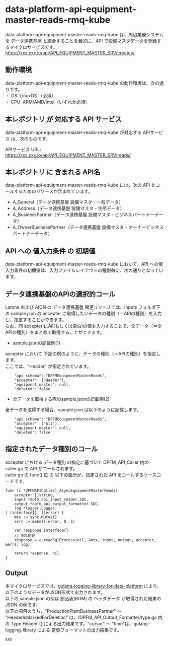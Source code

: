 # data-platform-api-equipment-master-reads-rmq-kube

data-platform-api-equipment-master-reads-rmq-kube は、周辺業務システム を データ連携基盤 と統合することを目的に、API で設備マスタデータを登録するマイクロサービスです。  
https://xxx.xxx.io/api/API_EQUIPMENT_MASTER_SRV/creates/

## 動作環境

data-platform-api-equipment-master-reads-rmq-kube の動作環境は、次の通りです。  
・ OS: LinuxOS （必須）  
・ CPU: ARM/AMD/Intel（いずれか必須）  


## 本レポジトリ が 対応する API サービス
data-platform-api-equipment-master-reads-rmq-kube が対応する APIサービス は、次のものです。

APIサービス URL: https://xxx.xxx.io/api/API_EQUIPMENT_MASTER_SRV/reads/

## 本レポジトリ に 含まれる API名
data-platform-api-equipment-master-reads-rmq-kube には、次の API をコールするためのリソースが含まれています。  

* A_General（データ連携基盤 設備マスタ - 一般データ）
* A_Address（データ連携基盤 設備マスタ - 住所データ）
* A_BusinessPartner（データ連携基盤 設備マスタ - ビジネスパートナーデータ）
* A_OwnerBusinessPartner（データ連携基盤 設備マスタ - オーナービジネスパートナーデータ）
 

## API への 値入力条件 の 初期値
data-platform-api-equipment-master-reads-rmq-kube において、API への値入力条件の初期値は、入力ファイルレイアウトの種別毎に、次の通りとなっています。  

## データ連携基盤のAPIの選択的コール

Latona および AION の データ連携基盤 関連リソースでは、Inputs フォルダ下の sample.json の accepter に取得したいデータの種別（＝APIの種別）を入力し、指定することができます。  
なお、同 accepter にAll(もしくは空白)の値を入力することで、全データ（＝全APIの種別）をまとめて取得することができます。  

* sample.jsonの記載例(1)  

accepter において 下記の例のように、データの種別（＝APIの種別）を指定します。  
ここでは、"Header" が指定されています。    
  
```
	"api_schema": "DPFMEquipmentMasterReads",
	"accepter": ["Header"],
	"equipment_master": null,
	"deleted": false
```
  
* 全データを取得する際のsample.jsonの記載例(2)  

全データを取得する場合、sample.json は以下のように記載します。  

```
	"api_schema": "DPFMEquipmentMasterReads",
	"accepter": ["All"],
	"equipment_master": null,
	"deleted": false
```

## 指定されたデータ種別のコール

accepter における データ種別 の指定に基づいて DPFM_API_Caller 内の caller.go で API がコールされます。  
caller.go の func() 毎 の 以下の箇所が、指定された API をコールするソースコードです。  

```
func (c *DPFMAPICaller) AsyncEquipmentMasterReads(
	accepter []string,
	input *dpfm_api_input_reader.SDC,
	output *dpfm_api_output_formatter.SDC,
	log *logger.Logger,
) (interface{}, []error) {
	mtx := sync.Mutex{}
	errs := make([]error, 0, 5)

	var response interface{}
	// SQL処理
	response = c.readSqlProcess(nil, &mtx, input, output, accepter, &errs, log)

	return response, nil
}
```

## Output  
本マイクロサービスでは、[golang-logging-library-for-data-platform](https://github.com/latonaio/golang-logging-library-for-data-platform) により、以下のようなデータがJSON形式で出力されます。  
以下の sample.json の例は 部品表(BOM) の ヘッダデータ が取得された結果の JSON の例です。  
以下の項目のうち、"ProductionPlantBusinessPartner" ～ "HeaderIsMarkedForDeletion" は、/DPFM_API_Output_Formatter/type.go 内 の Type Header {} による出力結果です。"cursor" ～ "time"は、golang-logging-library による 定型フォーマットの出力結果です。  

```
XXX
```

